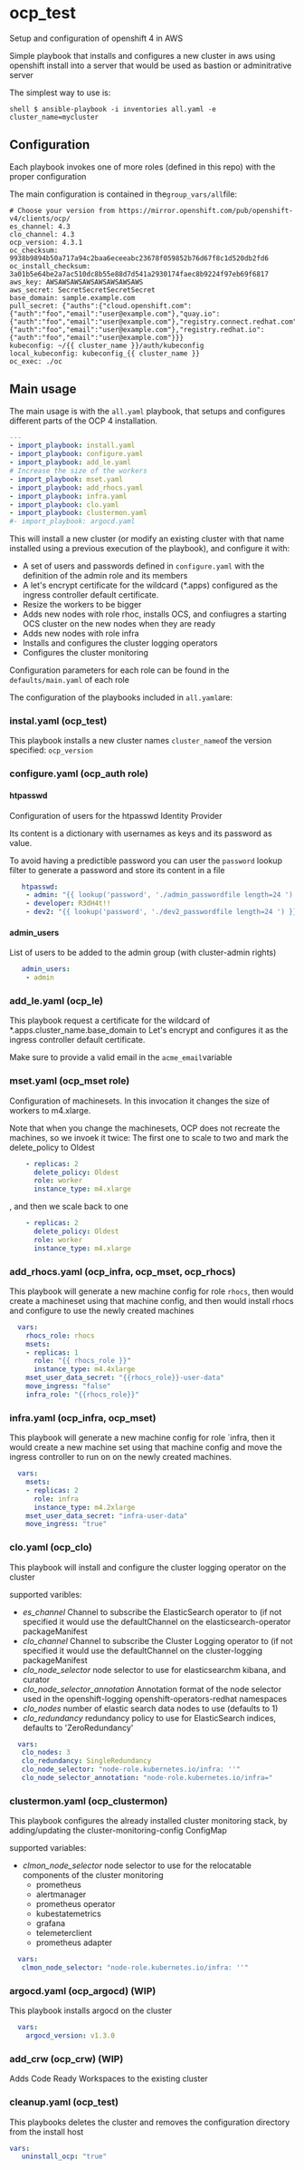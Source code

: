 # ocp_test
Setup and configuration of openshift 4 in AWS

Simple playbook that installs and configures a new cluster in aws using openshift install into a server that would be used as bastion or adminitrative server

The simplest way to use is:

`shell
$ ansible-playbook -i inventories all.yaml -e cluster_name=mycluster
`

## Configuration

Each playbook invokes one of more roles (defined in this repo) with the proper configuration

The main configuration is contained in the`group_vars/all`file:

```ansible
# Choose your version from https://mirror.openshift.com/pub/openshift-v4/clients/ocp/
es_channel: 4.3
clo_channel: 4.3
ocp_version: 4.3.1
oc_checksum: 9938b9894b50a717a94c2baa6eceeabc23678f059852b76d67f8c1d520db2fd6
oc_install_checksum: 3a01b5e64be2a7ac510dc8b55e88d7d541a2930174faec8b9224f97eb69f6817
aws_key: AWSAWSAWSAWSAWSAWSAWSAWS
aws_secret: SecretSecretSecretSecret
base_domain: sample.example.com
pull_secret: {"auths":{"cloud.openshift.com":{"auth":"foo","email":"user@example.com"},"quay.io":{"auth":"foo","email":"user@example.com"},"registry.connect.redhat.com":{"auth":"foo","email":"user@example.com"},"registry.redhat.io":{"auth":"foo","email":"user@example.com"}}}
kubeconfig: ~/{{ cluster_name }}/auth/kubeconfig
local_kubeconfig: kubeconfig_{{ cluster_name }}
oc_exec: ./oc
```

## Main usage

The main usage is with the `all.yaml` playbook, that setups and configures different parts of the OCP 4 installation.


```yaml
---
- import_playbook: install.yaml 
- import_playbook: configure.yaml 
- import_playbook: add_le.yaml
# Increase the size of the workers
- import_playbook: mset.yaml 
- import_playbook: add_rhocs.yaml
- import_playbook: infra.yaml
- import_playbook: clo.yaml 
- import_playbook: clustermon.yaml 
#- import_playbook: argocd.yaml 
```

This will install a new cluster (or modify an existing cluster with that name installed using a previous execution of the playbook), and configure it with:

- A set of users and passwords defined in `configure.yaml` with the definition of the admin role and its members
- A let's encrypt certificate for the wildcard (*.apps) configured as the ingress controller default certificate.
- Resize the workers to be bigger
- Adds new nodes with role rhoc, installs OCS, and confiugres a starting OCS cluster on the new nodes when they are ready
- Adds new nodes with role infra
- Installs and configures the cluster logging operators
- Configures the cluster monitoring


Configuration parameters for each role can be found in the `defaults/main.yaml` of each role

The configuration of the playbooks included in `all.yaml`are:

### instal.yaml (ocp_test)

This playbook installs a new cluster names `cluster_name`of the version specified: `ocp_version` 


### configure.yaml (ocp_auth role)

#### htpasswd
Configuration of users for the htpasswd Identity Provider

Its content is a dictionary with  usernames as keys and its password as value.

To avoid having a predictible password you can user the `password` lookup filter to generate a password and store its content in a file

``` yaml
   htpasswd:
    - admin: "{{ lookup('password', './admin_passwordfile length=24 ') }}"
    - developer: R3dH4t!!
    - dev2: "{{ lookup('password', './dev2_passwordfile length=24 ') }}"
```

#### admin_users

List of users to be added to the admin group (with cluster-admin rights)

``` yaml
   admin_users:
    - admin
```


### add_le.yaml (ocp_le)

This playbook request a certificate for the wildcard of *.apps.cluster_name.base_domain to Let's encrypt and configures it as the ingress controller default certificate.

Make sure to provide a valid email in the `acme_email`variable

### mset.yaml (ocp_mset role)

Configuration of machinesets. In this invocation it changes the size of workers to m4.xlarge.

Note that when you change the machinesets, OCP does not recreate the machines, so we invoek it twice:
The first one to scale to two and mark the delete_policy to Oldest

```yaml
    - replicas: 2
      delete_policy: Oldest
      role: worker
      instance_type: m4.xlarge
```

, and then we scale back to one

```yaml
    - replicas: 2
      delete_policy: Oldest
      role: worker
      instance_type: m4.xlarge
```


### add_rhocs.yaml (ocp_infra, ocp_mset, ocp_rhocs)

This playbook will generate a new machine config for role `rhocs`, then would create a machineset using that machine config, and then would install rhocs and configure to use the newly created machines

```yaml
  vars:
    rhocs_role: rhocs
    msets:
    - replicas: 1
      role: "{{ rhocs_role }}"
      instance_type: m4.4xlarge
    mset_user_data_secret: "{{rhocs_role}}-user-data"
    move_ingress: "false"
    infra_role: "{{rhocs_role}}"
```


### infra.yaml (ocp_infra, ocp_mset)

This playbook will generate a new machine config for role `infra, then it would create a new machine set using that machine config and move the ingress controller to run on on the newly created machines.
```yaml
  vars:
    msets:
    - replicas: 2
      role: infra
      instance_type: m4.2xlarge
    mset_user_data_secret: "infra-user-data"
    move_ingress: "true"
```
### clo.yaml (ocp_clo)

This playbook will install and configure the cluster logging operator on the cluster

supported varibles:
- *es_channel* Channel to subscribe the ElasticSearch operator to (if not specified it would use the defaultChannel on the elasticsearch-operator packageManifest
- *clo_channel* Channel to subscribe the Cluster Logging operator to (if not specified it would use the defaultChannel on the cluster-logging packageManifest
- *clo_node_selector* node selector to use for elasticsearchm kibana, and curator
- *clo_node_selector_annotation* Annotation format of the node selector used in the openshift-logging  openshift-operators-redhat  namespaces
- *clo_nodes* number of elastic search data nodes to use (defaults to 1)
- *clo_redundancy* redundancy policy to use for ElasticSearch indices, defaults to 'ZeroRedundancy'

```yaml
  vars:
   clo_nodes: 3
   clo_redundancy: SingleRedundancy
   clo_node_selector: "node-role.kubernetes.io/infra: ''"
   clo_node_selector_annotation: "node-role.kubernetes.io/infra="
```

### clustermon.yaml (ocp_clustermon)

This playbook configures the already installed cluster monitoring stack, by adding/updating the cluster-monitoring-config ConfigMap

supported variables:
- *clmon_node_selector* node selector to use for the relocatable components of the cluster monitoring
  - prometheus
  - alertmanager
  - prometheus operator
  - kubestatemetrics
  - grafana
  - telemeterclient
  - prometheus adapter

```yaml
  vars:
   clmon_node_selector: "node-role.kubernetes.io/infra: ''"
```

### argocd.yaml (ocp_argocd) (WIP)

This playbook installs argocd on the cluster

```yaml
  vars:
    argocd_version: v1.3.0
```

### add_crw (ocp_crw) (WIP)

Adds Code Ready Workspaces to the existing cluster

### cleanup.yaml (ocp_test)

This playbooks deletes the cluster and removes the configuration directory from the install host

```yaml
vars:
   uninstall_ocp: "true"
```
